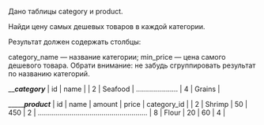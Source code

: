 Дано таблицы category и product.

Найди цену самых дешевых товаров в каждой категории.

Результат должен содержать столбцы:

category_name — название категории;
min_price — цена самого дешевого товара.
Обрати внимание: не забудь сгруппировать результат по названию категорий.

_______category_____
| id |    name      |
| 2  | Seafood      |
.....................
| 4  | Grains       |

__________________________product_____________________
| id | name        | amount   | price   | category_id |
| 2  | Shrimp      | 50       | 450     | 2           |
.......................................................
| 8  | Flour       | 20       | 60      | 4           |